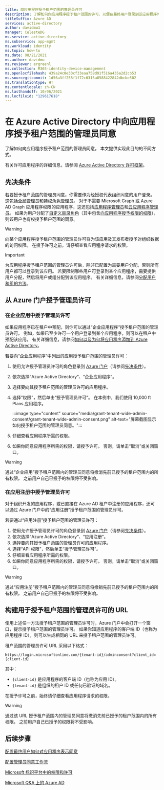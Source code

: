 ```yaml
---
title: 向应用程序授予租户范围的管理员许可
description: 了解如何向应用程序授予租户范围的许可，以便在最终用户登录到该应用程序时不提示他们授予许可。
titleSuffix: Azure AD
services: active-directory
author: davidmu1
manager: CelesteDG
ms.service: active-directory
ms.subservice: app-mgmt
ms.workload: identity
ms.topic: how-to
ms.date: 08/21/2021
ms.author: davidmu
ms.reviewer: ergreenl
ms.collection: M365-identity-device-management
ms.openlocfilehash: 439a24c0e33cf33eaa758d91f516a435a2d2cb53
ms.sourcegitcommit: 1d56a3ff255f1f72c6315a0588422842dbcbe502
ms.translationtype: HT
ms.contentlocale: zh-CN
ms.lasthandoff: 10/06/2021
ms.locfileid: "129617618"
---
```

# <a name="grant-tenant-wide-admin-consent-to-an-application-in-azure-active-directory"></a>在 Azure Active Directory 中向应用程序授予租户范围的管理员同意

  了解如何向应用程序授予租户范围的管理员同意。 本文提供实现此目的的不同方式。

有关许可应用程序的详细信息，请参阅 [Azure Active Directory 许可框架](../develop/consent-framework.md)。

## <a name="prerequisites"></a>先决条件

若要授予租户范围的管理员同意，你需要作为经授权代表组织同意的用户登录。 这包括[全局管理员](../roles/permissions-reference.md#global-administrator)和[特权角色管理员](../roles/permissions-reference.md#privileged-role-administrator)。 对于不需要 Microsoft Graph 或 Azure AD Graph 应用程序权限的应用程序，这还包括[应用程序管理员](../roles/permissions-reference.md#application-administrator)和[云应用程序管理员](../roles/permissions-reference.md#cloud-application-administrator)。 如果为用户分配了[自定义目录角色](../roles/custom-create.md)（其中包含[向应用程序授予权限的权限](../roles/custom-consent-permissions.md)），则该用户也有权授予租户范围的同意。

> [!WARNING]
> 向某个应用程序授予租户范围的管理员许可将为该应用及其发布者授予对组织数据的访问权限。 在授予许可之前，请仔细查看应用程序请求的权限。

> [!IMPORTANT]
> 为应用程序授予租户范围的管理员许可后，除非已配置为需要用户分配，否则所有用户都可以登录到该应用。 若要限制哪些用户可登录到某个应用程序，需要提供用户分配，然后将用户或组分配到该应用程序。 有关详细信息，请参阅[分配用户和组的方法](./assign-user-or-group-access-portal.md)。

## <a name="grant-admin-consent-from-the-azure-portal"></a>从 Azure 门户授予管理员许可

### <a name="grant-admin-consent-in-enterprise-apps"></a>在企业应用中授予管理员许可

如果应用程序已在租户中预配，则你可以通过“企业应用程序”授予租户范围的管理员许可。 例如，如果已至少许可一个用户登录到某个应用程序，则可以在租户中预配该应用。 有关详细信息，请参阅[如何以及为何将应用程序添加到 Azure Active Directory](../develop/active-directory-how-applications-are-added.md)。

若要向“企业应用程序”中列出的应用授予租户范围的管理员许可：

1. 使用允许授予管理员许可的角色登录到 [Azure 门户](https://portal.azure.com)（请参阅[先决条件](#prerequisites)）。
2. 依次选择“Azure Active Directory”、“企业应用程序”。
3. 选择要向其授予租户范围的管理员许可的应用程序。
4. 选择“权限”，然后单击“授予管理员许可”。 在本例中，我们使用 10,000 ft Plans 应用程序。

   :::image type="content" source="media/grant-tenant-wide-admin-consent/grant-tenant-wide-admin-consent.png" alt-text="屏幕截图显示如何授予租户范围的管理员同意。":::

5. 仔细查看应用程序所需的权限。
6. 如果你同意应用程序所需的权限，请授予许可。 否则，请单击“取消”或关闭窗口。

> [!WARNING]
> 通过“企业应用”授予租户范围内的管理员同意将撤消先前已授予的租户范围内的所有权限。 之前用户自己已授予的权限将不受影响。

### <a name="grant-admin-consent-in-app-registrations"></a>在应用注册中授予管理员许可

对于组织开发的应用程序，或已直接在 Azure AD 租户中注册的应用程序，还可以通过 Azure 门户中的“应用注册”授予租户范围的管理员许可。

若要通过“应用注册”授予租户范围的管理员许可：

1. 使用允许授予管理员许可的角色登录到 [Azure 门户](https://portal.azure.com)（请参阅[先决条件](#prerequisites)）。
2. 依次选择“Azure Active Directory”、“应用注册”。
3. 选择要向其授予租户范围的管理员许可的应用程序。
4. 选择“API 权限”，然后单击“授予管理员许可”。
5. 仔细查看应用程序所需的权限。
6. 如果你同意应用程序所需的权限，请授予许可。 否则，请单击“取消”或关闭窗口。

> [!WARNING]
> 通过“应用注册”授予租户范围内的管理员同意将撤销先前已授予的租户范围内的所有权限。 之前用户自己已授予的权限将不受影响。

## <a name="construct-the-url-for-granting-tenant-wide-admin-consent"></a>构建用于授予租户范围的管理员许可的 URL

使用上述任一方法授予租户范围的管理员许可时，Azure 门户中会打开一个窗口，提示授予租户范围的管理员许可。 如果你知道应用程序的客户端 ID（也称为应用程序 ID），则可以生成相同的 URL 来授予租户范围的管理员许可。

租户范围的管理员许可 URL 采用以下格式：

```http
https://login.microsoftonline.com/{tenant-id}/adminconsent?client_id={client-id}
```

其中：

* `{client-id}` 是应用程序的客户端 ID（也称为应用 ID）。
* `{tenant-id}` 是组织的租户 ID 或任何已验证的域名。

在授予许可之前，始终请仔细查看应用程序请求的权限。

> [!WARNING]
> 通过该 URL 授予租户范围内的管理员同意将撤消先前已授予的租户范围内的所有权限。 之前用户自己已授予的权限将不受影响。

## <a name="next-steps"></a>后续步骤

[配置最终用户如何对应用程序表示同意](configure-user-consent.md)

[配置管理员同意工作流](configure-admin-consent-workflow.md)

[Microsoft 标识平台中的权限和许可](../develop/v2-permissions-and-consent.md)

[Microsoft Q&A 上的 Azure AD](/answers/topics/azure-active-directory.html)
